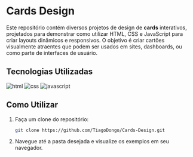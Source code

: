 # Cards Design
Este repositório contém diversos projetos de design de **cards** interativos, projetados para demonstrar como utilizar HTML, CSS e JavaScript para criar layouts dinâmicos e responsivos. O objetivo é criar cartões visualmente atraentes que podem ser usados em sites, dashboards, ou como parte de interfaces de usuário.

## Tecnologias Utilizadas
![html](https://img.shields.io/badge/HTML5-E34F26?style=for-the-badge&logo=html5&logoColor=white)
![css](https://img.shields.io/badge/CSS3-1572B6?style=for-the-badge&logo=css3&logoColor=white)
![javascript](https://img.shields.io/badge/JavaScript-323330?style=for-the-badge&logo=javascript&logoColor=F7DF1E)

## Como Utilizar
1. Faça um clone do repositório:
   ```bash
   git clone https://github.com/TiagoDongo/Cards-Design.git
2. Navegue até a pasta desejada e visualize os exemplos em seu navegador.